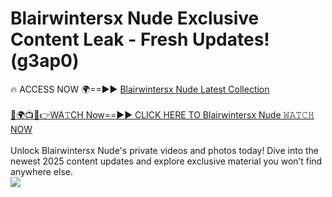 # Blairwintersx Nude Exclusive Content Leak - Fresh Updates! (g3ap0)

🔥 ACCESS NOW 🌍==►► <a href="https://tinyurl.com/yc657z5k" rel="nofollow">Blairwintersx Nude Latest Collection</a>
<br><br>
[🔴🌍📺📱👉WA𝚃CH Now==►► CLICK HERE TO Blairwintersx Nude 𝚆𝙰𝚃𝙲𝙷 NOW](https://tinyurl.com/yc657z5k)
<br><br>
Unlock Blairwintersx Nude's private videos and photos today! Dive into the newest 2025 content updates and explore exclusive material you won’t find anywhere else.
<br>
<a href="https://tinyurl.com/yc657z5k" rel="nofollow" data-target="animated-image.originalLink"><img src="https://camo.githubusercontent.com/8a4f000d20f83aca3bf7ec5f350d767afa0574a8a352519fd8cfa583a6f93a33/68747470733a2f2f692e696d6775722e636f6d2f644a486b345a712e676966" data-canonical-src="https://i.imgur.com/dJHk4Zq.gif" style="max-width: 100%; display: inline-block;" data-target="animated-image.originalImage"></a>
<br>
